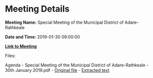# Meeting Details

**Meeting Name:** Special Meeting of the Municipal District of Adare-Rathkeale

**Date and Time:** 2019-01-30 09:00:00

**[Link to Meeting](https://www.limerick.ie/council/whats-on/special-meeting-municipal-district-adare-rathkeale-15)**

Files: 

Agenda - Special Meeting of the Municipal District of Adare-Rathkeale -  30th January 2019.pdf - [Original file](https://www.limerick.ie/sites/default/files/media/documents/2019-01/00%20Agenda%2030th%20January%2C%202019.pdf) - [Extracted text](./Agenda%20-%C2%A0Special%20Meeting%20of%20the%20Municipal%20District%20of%20Adare-Rathkeale%C2%A0-%C2%A0%2030th%20January%202019.md)

